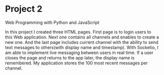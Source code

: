 # Project 2

Web Programming with Python and JavaScript

In this project I created three HTML pages. 
First page is to login users to this Web application. 
Next one contains all channels and enables to create a new one.
And the last page includes current channel with the ability to send text messages to others(with display name and timestamp).
With Socketio, I am able to implement live messaging between users in real time.
If a user closes the page and returns to the app later, the display name is remembered.
My application stores the 100 most recent messages per channel.